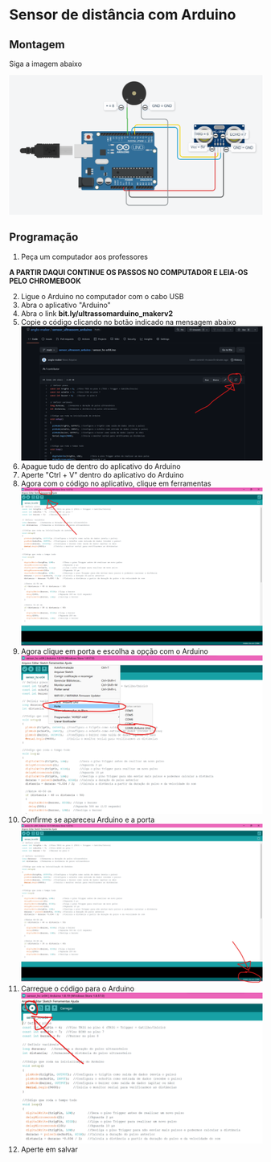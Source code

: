 # Sensor de distância com Arduino

## Montagem

Siga a imagem abaixo

![Esquema de montagem](https://raw.githubusercontent.com/anglo-maker/sensor_ultrassom_arduino/main/Guia%20de%20montagem.png)

## Programação

 1. Peça um computador aos professores
 
 **A PARTIR DAQUI CONTINUE OS PASSOS NO COMPUTADOR E LEIA-OS PELO CHROMEBOOK**
 
 2. Ligue o Arduino no computador com o cabo USB
 3. Abra o aplicativo "Arduino"
 4. Abra o link **bit.ly/ultrassomarduino_makerv2**
 5. Copie o código clicando no botão indicado na mensagem abaixo![Como copiar](https://raw.githubusercontent.com/anglo-maker/sensor_ultrassom_arduino/main/Copiar.png)
 6. Apague tudo de dentro do aplicativo do Arduino
 7. Aperte "Ctrl + V" dentro do aplicativo do Arduino
 8. Agora com o código no aplicativo, clique em ferramentas![enter image description here](https://raw.githubusercontent.com/anglo-maker/sensor_ultrassom_arduino/main/Ferramentas.png)
 9. Agora clique em porta e escolha a opção com o Arduino![enter image description here](https://raw.githubusercontent.com/anglo-maker/sensor_ultrassom_arduino/main/Porta.png)
 10. Confirme se apareceu Arduino e a porta![enter image description here](https://raw.githubusercontent.com/anglo-maker/sensor_ultrassom_arduino/main/Confirmar.png)
 11. Carregue o código para o Arduino![enter image description here](https://raw.githubusercontent.com/anglo-maker/sensor_ultrassom_arduino/main/Carregar.png)
 12. Aperte em salvar
